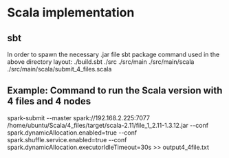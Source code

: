 # Scala implementation
## sbt
In order to spawn the necessary .jar file sbt package command used in the above directory layout:
./build.sbt
./src
./src/main
./src/main/scala
./src/main/scala/submit_4_files.scala

## Example: Command to run the Scala version with 4 files and 4 nodes

spark-submit --master spark://192.168.2.225:7077 /home/ubuntu/Scala/4_files/target/scala-2.11/file_1_2.11-1.3.12.jar --conf spark.dynamicAllocation.enabled=true --conf spark.shuffle.service.enabled=true --conf spark.dynamicAllocation.executorIdleTimeout=30s >> output4_4file.txt

